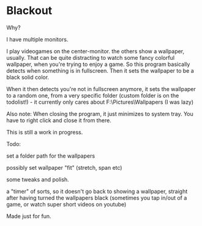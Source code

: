 # Blackout

Why?

I have multiple monitors.

I play videogames on the center-monitor. the others show a wallpaper, usually. That can be quite distracting to watch some fancy colorful wallpaper, when you're trying to enjoy a game. So this program basically detects when something is in fullscreen. Then it sets the wallpaper to be a black solid color.

When it then detects you're not in fullscreen anymore, it sets the wallpaper to a random one, from a very specific folder (custom folder is on the todolist!) - it currently only cares about F:\Pictures\Wallpapers (I was lazy)

Also note: When closing the program, it just minimizes to system tray. You have to right click and close it from there.

This is still a work in progress.

Todo:

set a folder path for the wallpapers

possibly set wallpaper "fit" (stretch, span etc)

some tweaks and polish.

a "timer" of sorts, so it doesn't go back to showing a wallpaper, straight after having turned the wallpapers black (sometimes you tap in/out of a game, or watch super short videos on youtube)

Made just for fun. 
